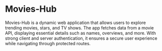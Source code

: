 # Movies-Hub
Movies-Hub is a dynamic web application that allows users to explore trending movies, stars, and TV shows. The app fetches data from a movie API, displaying essential details such as names, overviews, and more. With strong client and server authentication, it ensures a secure user experience while navigating through protected routes.
